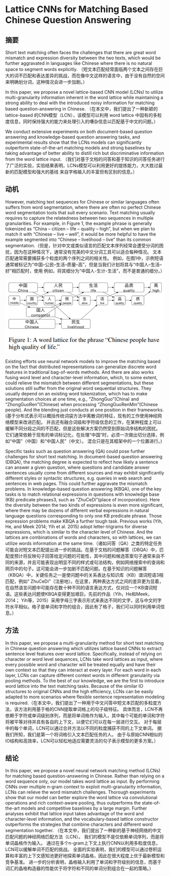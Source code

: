 # Lattice CNNs for Matching Based Chinese Question Answering

## 摘要

Short text matching often faces the challenges that there are great word mismatch and expression diversity between the two texts, which would be further aggravated in languages like Chinese where there is no natural space to segment words explicitly. （短文本匹配经常面临两个文本之间存在巨大的词不匹配和表达差异的挑战，而在像中文这样的语言中，由于没有自然的空间来明确划分词，这种情况会进一步加剧。）

In this paper, we propose a novel lattice-based CNN model (LCNs) to utilize multi-granularity information inherent in the word lattice while maintaining a strong ability to deal with the introduced noisy information for matching based question-answering in Chinese. （在本文中，我们提出了一种新颖的 lattice-based 的CNN模型（LCN），该模型可以利用 word lattice 中固有的多粒度信息，同时保持强大的能力来处理引入的嘈杂信息以匹配基于中文的问题。） 

We conduct extensive experiments on both document-based question answering and knowledge-based question answering tasks, and experimental results show that the LCNs models can significantly outperform state-of-the-art matching models and strong baselines by taking advantage of better ability to distill rich but discriminative information from the word lattice input. （我们对基于文档的问答和基于知识的问答任务进行了广泛的实验，实验结果表明，LCNs模型可以利用更好的提炼能力，大大胜过最新的匹配模型和强大的基线 来自字格输入的丰富但有区别的信息。）


## 动机

However, matching text sequences for Chinese or similar languages often suffers from word segmentation, where there are often no perfect Chinese word segmentation tools that suit every scenario. Text matching usually requires to capture the relatedness between two sequences in multiple granularities. For example, in Figure 1, the example phrase is generally tokenized as “China – citizen – life – quality – high”, but when we plan to match it with “Chinese – live – well”, it would be more helpful to have the example segmented into “Chinese – livelihood – live” than its common segmentation.（但是，针对中文或类似语言的匹配文本序列经常会遭受分词的困扰，因为在这种情况下，通常没有完美的中文分词工具可以适合每种情况。 文本匹配通常需要捕获多个粒度的两个序列之间的相关性。 例如，在图1中，示例短语通常被标记为“中国–公民–生活–质量–高”，但是当我们计划将其与“中国人–生活–好”相匹配时，使用 例如，将其细分为“中国人-生计-生活”，而不是普通的细分。）

![](img/1.png)

Existing efforts use neural network models to improve the matching based on the fact that distributed representations can generalize discrete word features in traditional bag-of-words methods. And there are also works fusing word level and character-level information, which, to some extent, could relieve the mismatch between different segmentations, but these solutions still suffer from the original word sequential structures. They usually depend on an existing word tokenization, which has to make segmentation choices at one time, e.g., “ZhongGuo”(China) and “ZhongGuoRen”(Chinese) when processing “ZhongGuoRenMin”(Chinese people). And the blending just conducts at one position in their frameworks.(基于分布式表示可以概括传统词袋方法中离散词的特征，现有的工作使用神经网络模型来改进匹配。 并且还有融合词级和字符级信息的工作，在某种程度上可以缓解不同分段之间的不匹配，但是这些解决方案仍然受到原始词序结构的困扰。 它们通常依赖于现有的单词标记化，在处理“中国”时，必须一次做出切分选择，例如“中国”（中国）和“中国人民”（中文）。 混合只是在其框架中的一个位置进行。)

Specific tasks such as question answering (QA) could pose further challenges for short text matching. In document-based question answering (DBQA), the matching degree is expected to reflect how likely a sentence can answer a given question, where questions and candidate answer sentences usually come from different sources and may exhibit significantly different styles or syntactic structures, e.g. queries in web search and sentences in web pages. This could further aggravate the mismatch problems. In knowledge-based question answering (KBQA), one of the key tasks is to match relational expressions in questions with knowledge base (KB) predicate phrases3, such as “ZhuCeDi”(place of incorporation). Here the diversity between the two kinds of expressions is even more significant, where there may be dozens of different verbal expressions in natural language questions corresponding to only one KB predicate phrase. Those expression problems make KBQA a further tough task. Previous works (Yih, He, and Meek 2014; Yih et al. 2015) adopt letter-trigrams for diverse expressions, which is similar to the character level of Chinese. And the lattices are combinations of words and characters, so with lattices, we can utilize words information at the same time.（诸如问答（QA）之类的特定任务可能会对短文本匹配提出进一步的挑战。在基于文档的问题解答（DBQA）中，匹配度预计将反映句子回答给定问题的可能性，其中问题和候选答案句子通常来自不同的来源，并且可能表现出明显不同的样式或句法结构，例如网络搜索中的查询和网页中的句子。这可能会进一步加剧不匹配问题。在基于知识的问题解答（KBQA）中，关键任务之一是使问题中的关系表达与知识库（KB）谓词短语3相匹配，例如“ ZhuCeDi”（注册地）。在这里，两种表达方式之间的差异更为显着，在自然语言问题中可能存在数十种不同的语言表达方式，仅对应一个KB谓词短语。这些表达问题使KBQA变得更加艰巨。先前的作品（Yih，He和Meek，2014； Yih等，2015）采用字母三字表示形式来表达不同的文字，这与中文的字符水平相似。格子是单词和字符的组合，因此有了格子，我们可以同时利用单词信息。）


## 方法

In this paper, we propose a multi-granularity method for short text matching in Chinese question answering which utilizes lattice based CNNs to extract sentence level features over word lattice. Specifically, instead of relying on character or word level sequences, LCNs take word lattices as input, where every possible word and character will be treated equally and have their own context so that they can interact at every layer. For each word in each layer, LCNs can capture different context words in different granularity via pooling methods. To the best of our knowledge, we are the first to introduce word lattice into the text matching tasks. Because of the similar IO structures to original CNNs and the high efficiency, LCNs can be easily adapted to more scenarios where flexible sentence representation modeling is required.（在本文中，我们提出了一种用于中文问答中短文本匹配的多粒度方法，该方法利用基于格的CNN提取单词格上的句子级特征。 具体而言，LCN不再依赖于字符或单词级别序列，而是将单词格作为输入，其中每个可能的单词和字符将被平等对待并具有各自的上下文，以便它们可以在每一层进行交互。 对于每层中的每个单词，LCN可以通过合并方法以不同的粒度捕获不同的上下文单词。 据我们所知，我们是第一个将词格引入文本匹配任务的人。 由于与原始CNN相似的IO结构和高效率，LCN可以轻松地适应需要灵活的句子表示模型的更多方案。）


## 结论

In this paper, we propose a novel neural network matching method (LCNs) for matching based question-answering in Chinese. Rather than relying on a word sequence only, our model takes word lattice as input. By performing CNNs over multiple n-gram context to exploit multi-granularity information, LCNs can relieve the word mismatch challenges. Thorough experiments show that our model can better explore the word lattice via convolutional operations and rich context-aware pooling, thus outperforms the state-of-the-art models and competitive baselines by a large margin. Further analyses exhibit that lattice input takes advantage of the word and character-level information, and the vocabulary-based lattice constructor outperforms the strategies that combine characters and different word segmentation together. （在本文中，我们提出了一种新的基于神经网络的中文匹配问题的神经网络匹配方法（LCN）。 我们的模型不是仅依赖单词序列，而是将单词晶格作为输入。 通过在多个n-gram上下文上执行CNN以利用多粒度信息，LCN可以缓解单词不匹配的挑战。 全面的实验表明，我们的模型可以通过卷积运算和丰富的上下文感知池更好地探索单词晶格，因此在很大程度上优于最新模型和竞争基准。 进一步的分析表明，晶格输入利用了单词和字符级别的信息，而基于词汇的晶格构造器的性能优于将字符和不同的单词分割组合在一起的策略。） 

